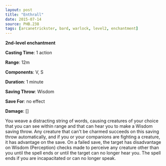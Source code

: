 ```yaml
---
layout: post
title: "Enthrall"
date: 2015-07-14
source: PHB.238
tags: [arcanetrickster, bard, warlock, level2, enchantment]
---
```


**2nd-level enchantment**

**Casting Time**: 1 action

**Range**: 12m

**Components**: V, S

**Duration**: 1 minute

**Saving Throw**: Wisdom

**Save For**: no effect

**Damage**: []

You weave a distracting string of words, causing creatures of your choice that you can see within range and that can hear you to make a Wisdom saving throw. Any creature that can't be charmed succeeds on this saving throw automatically, and if you or your companions are fighting a creature, it has advantage on the save. On a failed save, the target has disadvantage on Wisdom (Perception) checks made to perceive any creature other than you until the spell ends or until the target can no longer hear you. The spell ends if you are incapacitated or can no longer speak.